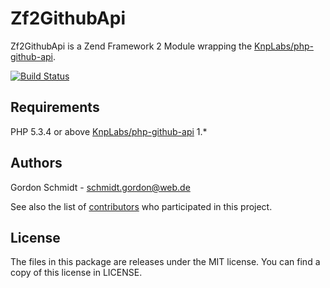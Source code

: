 Zf2GithubApi
============

Zf2GithubApi is a Zend Framework 2 Module wrapping the [KnpLabs/php-github-api](https://github.com/KnpLabs/php-github-api). 

[![Build Status](https://secure.travis-ci.org/PackageHub/Zf2GithubApi.png?branch=master)](http://travis-ci.org/PackageHub/Zf2GithubApi)

Requirements
------------

PHP 5.3.4 or above
[KnpLabs/php-github-api](https://github.com/KnpLabs/php-github-api) 1.*

Authors
-------

Gordon Schmidt - <schmidt.gordon@web.de><br />

See also the list of [contributors](https://github.com/PackageHub/Zf2GithubApi/contributors) who participated in this project.

License
-------

The files in this package are releases under the MIT license.
You can find a copy of this license in LICENSE.
